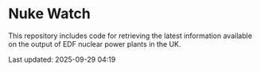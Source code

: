 # Nuke Watch

This repository includes code for retrieving the latest information available on the output of EDF nuclear power plants in the UK.

Last updated: 2025-09-29 04:19
